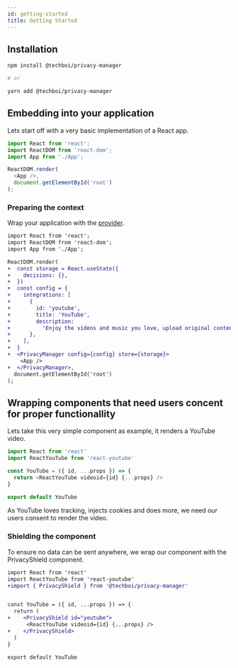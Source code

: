 ```yaml
---
id: getting-started
title: Getting Started
---
```


## Installation

```sh
npm install @techboi/privacy-manager

# or

yarn add @techboi/privacy-manager
```

## Embedding into your application

Lets start off with a very basic implementation of a React app.

```js
import React from 'react';
import ReactDOM from 'react-dom';
import App from './App';

ReactDOM.render(
  <App />,
  document.getElementById('root')
);
```

### Preparing the context

Wrap your application with the [<PrivacyManager/> provider](provider.md).


```diff
import React from 'react';
import ReactDOM from 'react-dom';
import App from './App';

ReactDOM.render(
+  const storage = React.useState({
+    decisions: {},
+  })
+  const config = {
+    integrations: [
+      {
+        id: 'youtube',
+        title: 'YouTube',
+        description:
+          'Enjoy the videos and music you love, upload original content, and share it all with friends, family, and the world on YouTube.',
+      },
+    ],
+  }
+  <PrivacyManager config={config} store={storage}>
    <App />
+  </PrivacyManager>,
  document.getElementById('root')
);
```


## Wrapping components that need users concent for proper functionallity

Lets take this very simple component as example, it renders a YouTube video.

```js
import React from 'react'
import ReactYouTube from 'react-youtube'

const YouTube = ({ id, ...props }) => {
  return <ReactYouTube videoid={id} {...props} />
}

export default YouTube
```

As YouTube loves tracking, injects cookies and does more, we need our users consent to render the video.

### Shielding the component

To ensure no data can be sent anywhere, we wrap our component with the PrivacyShield component.

```diff
import React from 'react'
import ReactYouTube from 'react-youtube'
+import { PrivacyShield } from '@techboi/privacy-manager'


const YouTube = ({ id, ...props }) => {
  return (
+    <PrivacyShield id="youtube">
      <ReactYouTube videoid={id} {...props} />
+    </PrivacyShield>
  )
}

export default YouTube
```
